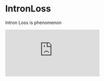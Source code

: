 # IntronLoss

Intron Loss is phenomenon 

![이미지 설명](https://github.com/imhara/IntronLoss/blob/main/intronloss_250207.pdf)

